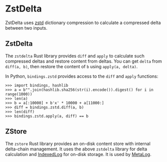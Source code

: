 # ZstDelta

ZstDelta uses [zstd](http://www.zstd.net) dictionary compression to calculate
a compressed delta between two inputs.

## ZstDelta

The `zstdelta` Rust library provides `diff` and `apply` to calculate such
compressed deltas and restore content from deltas. You can get `delta` from
`diff(a, b)`, then restore the content of `b` using `apply(a, delta)`.

In Python, `bindings.zstd` provides access to the `diff` and `apply` functions:

```with-output
>>> import bindings, hashlib
>>> a = b"".join(hashlib.sha256(str(i).encode()).digest() for i in range(1000))
>>> len(a)
>>> b = a[:10000] + b'x' * 10000 + a[11000:]
>>> diff = bindings.zstd.diff(a, b)
>>> len(diff)
>>> bindings.zstd.apply(a, diff) == b
```

## ZStore

The `zstore` Rust library provides an on-disk content store with internal
delta-chain management. It uses the above `zstdelta` library for delta
calculation and [IndexedLog](/docs/dev/internals/indexedlog.md) for on-disk storage. It is used by
[MetaLog](/docs/dev/internals/metalog.md).
